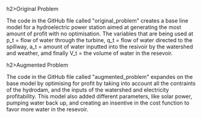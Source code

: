 h2>Original Problem</h2>

The code in the GitHub file called "original_problem" creates a base line model for a hydroelectric power station aimed at generating the most amount of profit with no optimisation. The variables that are being used at p_t = flow of water through the turbine, q_t = flow of water directed to the spillway, a_t = amount of water inputted into the resivoir by the watershed and weather, amd finally V_t = the volume of water in the resevoir.

h2>Augmented Problem</h2>

The code in the GitHub file called "augmented_problem" expandes on the base model by optimising for profit by taking into account all the contraints of the hydrodam, and the inputs of the watershed and electricity profitability. This model also added different parameters, like solar power, pumping water back up, and creating an insentive in the cost function to favor more water in the resevoir. 

